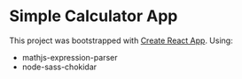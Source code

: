 # Simple Calculator App

This project was bootstrapped with [Create React App](https://github.com/facebookincubator/create-react-app).
Using: 
* mathjs-expression-parser
* node-sass-chokidar
